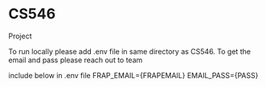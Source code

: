 # CS546
Project

To run locally please add .env file in same directory as CS546. 
To get the email and pass please reach out to team

include below in .env file
FRAP_EMAIL={FRAPEMAIL}
EMAIL_PASS={PASS}